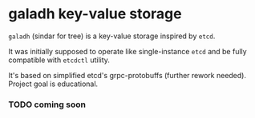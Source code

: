 # galadh key-value storage

`galadh` (sindar for tree) is a key-value storage inspired by `etcd`.

It was initially supposed to operate like single-instance `etcd` and be fully compatible with `etcdctl` utility.

It's based on simplified etcd's grpc-protobuffs (further rework needed).
Project goal is educational.

### TODO coming soon
